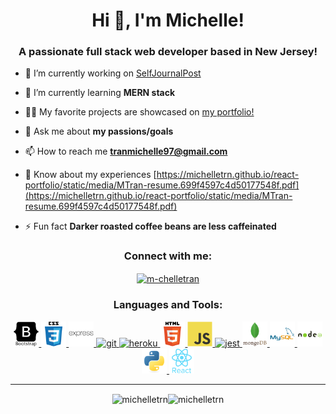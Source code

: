 <h1 align="center">Hi 👋, I'm Michelle!</h1>
<h3 align="center">A passionate full stack web developer based in New Jersey!</h3>


- 🔭 I’m currently working on [SelfJournalPost](https://github.com/michelletrn/selfjournalpost)

- 🌱 I’m currently learning **MERN stack**

- 👨‍💻 My favorite projects are showcased on [my portfolio!](https://michelletrn.github.io/react-portfolio/)

- 💬 Ask me about **my passions/goals**

- 📫 How to reach me **tranmichelle97@gmail.com**

- 📄 Know about my experiences [https://michelletrn.github.io/react-portfolio/static/media/MTran-resume.699f4597c4d50177548f.pdf](https://michelletrn.github.io/react-portfolio/static/media/MTran-resume.699f4597c4d50177548f.pdf)

- ⚡ Fun fact **Darker roasted coffee beans are less caffeinated**

<h3 align="center">Connect with me:</h3>
<p align="center">
<a href="https://linkedin.com/in/m-chelletran" target="blank"><img align="center" src="https://raw.githubusercontent.com/rahuldkjain/github-profile-readme-generator/master/src/images/icons/Social/linked-in-alt.svg" alt="m-chelletran" height="30" width="40" /></a>
</p>

<h3 align="center">Languages and Tools:</h3>
<p align="center"> <a href="https://getbootstrap.com" target="_blank" rel="noreferrer"> <img src="https://raw.githubusercontent.com/devicons/devicon/master/icons/bootstrap/bootstrap-plain-wordmark.svg" alt="bootstrap" width="40" height="40"/> </a> <a href="https://www.w3schools.com/css/" target="_blank" rel="noreferrer"> <img src="https://raw.githubusercontent.com/devicons/devicon/master/icons/css3/css3-original-wordmark.svg" alt="css3" width="40" height="40"/> </a> <a href="https://expressjs.com" target="_blank" rel="noreferrer"> <img src="https://raw.githubusercontent.com/devicons/devicon/master/icons/express/express-original-wordmark.svg" alt="express" width="40" height="40"/> </a> <a href="https://git-scm.com/" target="_blank" rel="noreferrer"> <img src="https://www.vectorlogo.zone/logos/git-scm/git-scm-icon.svg" alt="git" width="40" height="40"/> </a> <a href="https://heroku.com" target="_blank" rel="noreferrer"> <img src="https://www.vectorlogo.zone/logos/heroku/heroku-icon.svg" alt="heroku" width="40" height="40"/> </a> <a href="https://www.w3.org/html/" target="_blank" rel="noreferrer"> <img src="https://raw.githubusercontent.com/devicons/devicon/master/icons/html5/html5-original-wordmark.svg" alt="html5" width="40" height="40"/> </a> <a href="https://developer.mozilla.org/en-US/docs/Web/JavaScript" target="_blank" rel="noreferrer"> <img src="https://raw.githubusercontent.com/devicons/devicon/master/icons/javascript/javascript-original.svg" alt="javascript" width="40" height="40"/> </a> <a href="https://jestjs.io" target="_blank" rel="noreferrer"> <img src="https://www.vectorlogo.zone/logos/jestjsio/jestjsio-icon.svg" alt="jest" width="40" height="40"/> </a> <a href="https://www.mongodb.com/" target="_blank" rel="noreferrer"> <img src="https://raw.githubusercontent.com/devicons/devicon/master/icons/mongodb/mongodb-original-wordmark.svg" alt="mongodb" width="40" height="40"/> </a> <a href="https://www.mysql.com/" target="_blank" rel="noreferrer"> <img src="https://raw.githubusercontent.com/devicons/devicon/master/icons/mysql/mysql-original-wordmark.svg" alt="mysql" width="40" height="40"/> </a> <a href="https://nodejs.org" target="_blank" rel="noreferrer"> <img src="https://raw.githubusercontent.com/devicons/devicon/master/icons/nodejs/nodejs-original-wordmark.svg" alt="nodejs" width="40" height="40"/> </a> <a href="https://www.python.org" target="_blank" rel="noreferrer"> <img src="https://raw.githubusercontent.com/devicons/devicon/master/icons/python/python-original.svg" alt="python" width="40" height="40"/> </a> <a href="https://reactjs.org/" target="_blank" rel="noreferrer"> <img src="https://raw.githubusercontent.com/devicons/devicon/master/icons/react/react-original-wordmark.svg" alt="react" width="40" height="40"/> </a> </p>
<hr/>
<div align="center">
<img align="center" src="https://github-readme-stats.vercel.app/api?username=michelletrn&show_icons=true&locale=en" alt="michelletrn" width="40%" height="150px"/><img align="center" src="https://github-readme-streak-stats.herokuapp.com/?user=michelletrn&" alt="michelletrn" width="40%" height="150px"/>
 </div>

